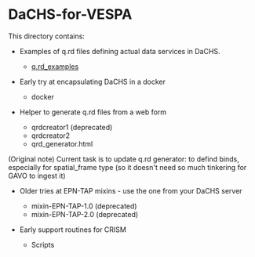 # DaCHS-for-VESPA

This directory contains:

- Examples of q.rd files defining actual data services in DaCHS. 
	- [q.rd_examples](q.rd_examples)

- Early try at encapsulating DaCHS in a docker
	- docker

- Helper to generate q.rd files from a web form
	- qrdcreator1 (deprecated)
	- qrdcreator2 
	- qrd_generator.html 

(Original note) Current task is to update q.rd generator: to defind binds, especially for spatial_frame type (so it doesn't need so much tinkering for GAVO to ingest it)

- Older tries at EPN-TAP mixins - use the one from your DaCHS server
	- mixin-EPN-TAP-1.0 (deprecated)
	- mixin-EPN-TAP-2.0 (deprecated)

- Early support routines for CRISM
	- Scripts
 

